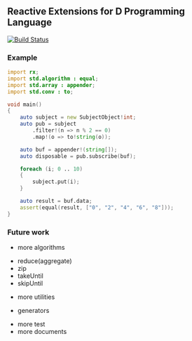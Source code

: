## Reactive Extensions for D Programming Language
[![Build Status](https://travis-ci.org/lempiji/rx.svg?branch=master)](https://travis-ci.org/lempiji/rx)

### Example
```d
import rx;
import std.algorithm : equal;
import std.array : appender;
import std.conv : to;

void main()
{
    auto subject = new SubjectObject!int;
    auto pub = subject
        .filter!(n => n % 2 == 0)
        .map!(o => to!string(o));

    auto buf = appender!(string[]);
    auto disposable = pub.subscribe(buf);

    foreach (i; 0 .. 10)
    {
        subject.put(i);
    }

    auto result = buf.data;
    assert(equal(result, ["0", "2", "4", "6", "8"]));
}
```

### Future work
- more algorithms
 * reduce(aggregate)
 * zip
 * takeUntil
 * skipUntil
- more utilities
 * generators
- more test
- more documents
